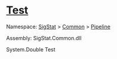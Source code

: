 # [Test](./IClassifier-100663477.md)

Namespace: [SigStat]() > [Common](./../../README.md) > [Pipeline](./../README.md)

Assembly: SigStat.Common.dll

System.Double   Test    
